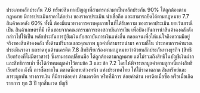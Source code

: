 ประเภทหลักประกัน
7.6 ทรัพย์สินทางปัญญาที่สามารถนํามาเป็นหลักประกัน
90%
ได้ถูกต้องตามกฎหมาย มีการประเมินราคาได้อย่าง ของราคาประเมิน
น่าเชื่อถือ และสามารถยึดได้ตามกฎหมาย
7.7 สินค้าคงคลัง
60%
ทั้งนี้ ต้องมีแนวทางการควบคุมภายในที่ได้รับความ ของราคาประเมิน
ยกเว้นกรณีเป็น
สินค้าเกษตรที่มี
เห็นชอบจากคณะกรรมการของสถาบันการเงิน
เพื่อป้องกันการนําสินค้าคงคลังดังกล่าวไปใช้เป็น
หลักประกันการกู้ยืมเงินกับสถาบันการเงินแห่งอื่น
ตลอดจนเพื่อให้แน่ใจถึงความมีอยู่จริงของสินค้าคงคลัง
ทั้งด้านปริมาณและคุณภาพ
มูลค่าที่สามารถนำมา ความถี่ใน
ประกอบการคำนวณ ประเมินราคา
ผลขาดทุนด้านเครดิต
7.8 สิทธิเรียกร้องตามกฎหมายว่าด้วยหลักประกันทางธุรกิจ
(สิทธิเรียกร้องที่ไม่มีตราสาร) ซึ่งสามารถเปลี่ยนมือ
ได้ถูกต้องตามกฎหมาย แต่ไม่รวมถึงสิทธิในบัญชีเงินฝาก
และสิทธิการเช่า ซึ่งได้กำหนดมูลค่าไว้ตามข้อ 3 และ
ข้อ 7.2 โดยให้พิจารณามูลค่าตามลูกหนี้แห่งสิทธิ
เรียกร้อง ดังนี้
การซื้อขายใน
ตลาดซื้อขายล่วงหน้า
แห่งประเทศไทย
ให้ใช้ราคาตลาด
สินทรัพย์และ
ภาระผูกพัน
ทางการเงิน
ที่มีการด้อยค่า
ด้านเครดิต
หรือที่มีการ
ด้อยค่าด้าน
เครดิตเมื่อซื้อ
หรือเมื่อเกิด
รายการ
ทุก 3 ปี
ทุกสิ้นงวด
บัญชี
